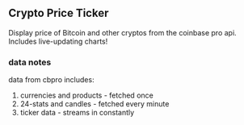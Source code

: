 ## Crypto Price Ticker

Display price of Bitcoin and other cryptos from the coinbase pro api. Includes live-updating charts!

### data notes

data from cbpro includes:

1. currencies and products - fetched once
2. 24-stats and candles - fetched every minute
4. ticker data - streams in constantly
